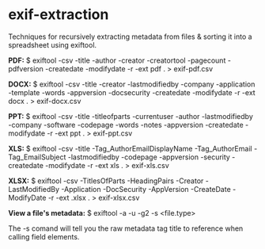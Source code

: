 # exif-extraction
Techniques for recursively extracting metadata from files &amp; sorting it into a spreadsheet using exiftool.

**PDF:**
$ exiftool -csv -title -author -creator -creatortool -pagecount -pdfversion -createdate -modifydate -r -ext pdf . > exif-pdf.csv

**DOCX:**
$ exiftool -csv -title -creator -lastmodifiedby -company -application -template -words -appversion -docsecurity -createdate -modifydate -r -ext docx . > exif-docx.csv

**PPT:**
$ exiftool -csv -title -titleofparts -currentuser -author -lastmodifiedby -company -software -codepage -words -notes -appversion -createdate -modifydate -r -ext ppt . > exif-ppt.csv

**XLS:**
$ exiftool -csv -title -Tag_AuthorEmailDisplayName -Tag_AuthorEmail -Tag_EmailSubject -lastmodifiedby -codepage -appversion -security -createdate -modifydate -r -ext xls . > exif-xls.csv

**XLSX:**
$ exiftool -csv -TitlesOfParts -HeadingPairs -Creator -LastModifiedBy -Application -DocSecurity -AppVersion -CreateDate -ModifyDate -r -ext .xlsx . > exif-xlsx.csv

**View a file's metadata:**
$ exiftool -a -u -g2 -s <file.type>

The -s comand will tell you the raw metadata tag title to reference when calling field elements.
